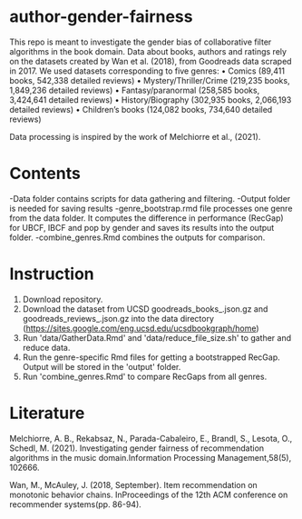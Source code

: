 # author-gender-fairness
This repo is meant to investigate the gender bias of collaborative filter algorithms in the book domain.
Data about books, authors and ratings rely on the datasets created by Wan et al. (2018), from Goodreads data scraped in 2017. We used datasets corresponding to five genres:
• Comics (89,411 books, 542,338 detailed reviews)
• Mystery/Thriller/Crime (219,235 books, 1,849,236 detailed reviews)
• Fantasy/paranormal (258,585 books, 3,424,641 detailed reviews)
• History/Biography (302,935 books, 2,066,193 detailed reviews)
• Children’s books (124,082 books, 734,640 detailed reviews)

Data processing is inspired by the work of Melchiorre et al., (2021).

# Contents
-Data folder contains scripts for data gathering and filtering.
-Output folder is needed for saving results
-genre_bootstrap.rmd file processes one genre from the data folder. It computes the difference in performance (RecGap) for UBCF, IBCF and pop by gender and saves its results into the output folder.
-combine_genres.Rmd combines the outputs for comparison.

# Instruction
1. Download repository.
2. Download the dataset from UCSD goodreads_books_<genre>.json.gz and goodreads_reviews_<genre>.json.gz into the data directory (https://sites.google.com/eng.ucsd.edu/ucsdbookgraph/home)
3. Run 'data/GatherData.Rmd' and 'data/reduce_file_size.sh' to gather and reduce data.
4. Run the genre-specific Rmd files for getting a bootstrapped RecGap. Output will be stored in the 'output' folder.
5. Run 'combine_genres.Rmd' to compare RecGaps from all genres.
  
# Literature
Melchiorre, A. B., Rekabsaz, N., Parada-Cabaleiro, E., Brandl, S., Lesota, O., Schedl,
M. (2021). Investigating gender fairness of recommendation algorithms in the music
domain.Information Processing Management,58(5), 102666.

Wan, M., McAuley, J. (2018, September). Item recommendation on monotonic behavior
chains. InProceedings of the 12th ACM conference on recommender systems(pp.
86-94).



